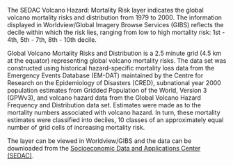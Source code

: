 The SEDAC Volcano Hazard: Mortality Risk layer indicates the global volcano mortality risks and distribution from 1979 to 2000. The information displayed in Worldview/Global Imagery Browse Services (GIBS) reflects the decile within which the risk lies, ranging from low to high mortality risk: 1st - 4th, 5th - 7th, 8th - 10th decile.

Global Volcano Mortality Risks and Distribution is a 2.5 minute grid (4.5 km at the equator) representing global volcano mortality risks. The data set was constructed using historical hazard-specific mortality loss data from the Emergency Events Database (EM-DAT) maintained by the Centre for Research on the Epidemiology of Disasters (CRED), subnational year 2000 population estimates from Gridded Population of the World, Version 3 (GPWv3), and volcano hazard data from the Global Volcano Hazard Frequency and Distribution data set. Estimates were made as to the mortality numbers associated with volcano hazard. In turn, these mortality estimates were classified into deciles, 10 classes of an approximately equal number of grid cells of increasing mortality risk.

The layer can be viewed in Worldview/GIBS and the data can be downloaded from the [Socioeconomic Data and Applications Center (SEDAC)](http://sedac.ciesin.columbia.edu/data/set/ndh-volcano-mortality-risks-distribution).
